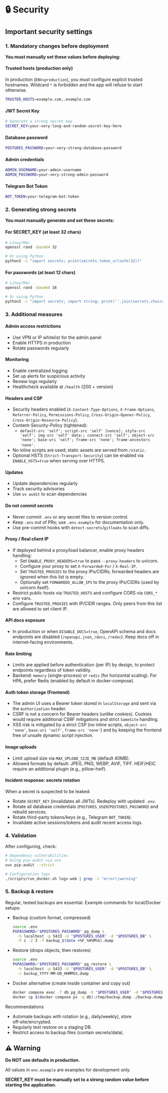 # 🔒 Security

## Important security settings

### 1. Mandatory changes before deployment

**You must manually set these values before deploying:**

#### Trusted hosts (production only)

In production (`ENV=production`), you must configure explicit trusted hostnames. Wildcard `*` is forbidden and the app will refuse to start otherwise.

```bash
TRUSTED_HOSTS=example.com,.example.com
```

#### JWT Secret Key

```bash
# Generate a strong secret key
SECRET_KEY=your-very-long-and-random-secret-key-here
```

#### Database password

```bash
POSTGRES_PASSWORD=your-very-strong-database-password
```

#### Admin credentials

```bash
ADMIN_USERNAME=your-admin-username
ADMIN_PASSWORD=your-very-strong-admin-password
```

#### Telegram Bot Token

```bash
BOT_TOKEN=your-telegram-bot-token
```

### 2. Generating strong secrets

**You must manually generate and set these secrets:**

#### For SECRET_KEY (at least 32 chars)

```bash
# Linux/Mac
openssl rand -base64 32

# Or using Python
python3 -c "import secrets; print(secrets.token_urlsafe(32))"
```

#### For passwords (at least 12 chars)

```bash
# Linux/Mac
openssl rand -base64 16

# Or using Python
python3 -c "import secrets; import string; print(''.join(secrets.choice(string.ascii_letters + string.digits + string.punctuation) for _ in range(16)))"
```

### 3. Additional measures

#### Admin access restrictions

- Use VPN or IP whitelist for the admin panel
- Enable HTTPS in production
- Rotate passwords regularly

#### Monitoring

- Enable centralized logging
- Set up alerts for suspicious activity
- Review logs regularly
- Healthcheck available at `/health` (200 + version)

#### Headers and CSP

- Security headers enabled (`X-Content-Type-Options`, `X-Frame-Options`, `Referrer-Policy`, `Permissions-Policy`, `Cross-Origin-Opener-Policy`, `Cross-Origin-Resource-Policy`).
- Content-Security-Policy (tightened):
  - `default-src 'self'; script-src 'self' [nonce]; style-src 'self'; img-src 'self' data:; connect-src 'self'; object-src 'none'; base-uri 'self'; frame-src 'none'; frame-ancestors 'none'`.
- No inline scripts are used; static assets are served from `/static`.
- Optional HSTS (`Strict-Transport-Security`) can be enabled via `ENABLE_HSTS=true` when serving over HTTPS.

#### Updates

- Update dependencies regularly
- Track security advisories
- Use `uv audit` to scan dependencies

#### Do not commit secrets

- Never commit `.env` or any secret files to version control.
- Keep `.env` out of PRs; use `.env.example` for documentation only.
- Use pre-commit hooks with `detect-secrets`/`gitleaks` to scan diffs.

#### Proxy / Real client IP

- If deployed behind a proxy/load balancer, enable proxy headers handling:
  - Set `ENABLE_PROXY_HEADERS=true` to pass `--proxy-headers` to uvicorn.
  - Configure your proxy to set `X-Forwarded-For` / `X-Real-IP`.
  - Set `TRUSTED_PROXIES` to the proxy IPs/CIDRs; forwarded headers are ignored when this list is empty.
  - Optionally set `FORWARDED_ALLOW_IPS` to the proxy IPs/CIDRs (used by uvicorn itself).
- Restrict public hosts via `TRUSTED_HOSTS` and configure CORS via `CORS_*` env vars.
- Configure `TRUSTED_PROXIES` with IP/CIDR ranges. Only peers from this list are allowed to set client IP.

#### API docs exposure

- In production or when `DISABLE_DOCS=true`, OpenAPI schema and docs endpoints are disabled (`/openapi.json`, `/docs`, `/redoc`). Keep docs off in internet‑facing environments.

#### Rate limiting

- Limits are applied before authentication (per IP) by design, to protect endpoints regardless of token validity.
- Backend: `memory` (single-process) or `redis` (for horizontal scaling). For HPA, prefer Redis (enabled by default in docker-compose).

#### Auth token storage (Frontend)

- The admin UI uses a Bearer token stored in `localStorage` and sent via the `Authorization` header.
- CSRF is not a concern for Bearer headers (unlike cookies). Cookies would require additional CSRF mitigations and strict `SameSite` handling.
- XSS risk is mitigated by a strict CSP (no inline scripts, `object-src 'none'`, `base-uri 'self'`, `frame-src 'none'`) and by keeping the frontend free of unsafe dynamic script injection.

#### Image uploads

- Limit upload size via `MAX_UPLOAD_SIZE_MB` (default 40MB).
- Allowed formats by default: JPEG, PNG, WEBP, AVIF, TIFF. HEIF/HEIC require an additional plugin (e.g., pillow-heif).

#### Incident response: secrets rotation

When a secret is suspected to be leaked:

- Rotate `SECRET_KEY` (invalidates all JWTs). Redeploy with updated `.env`.
- Rotate all database credentials (`POSTGRES_USER`/`POSTGRES_PASSWORD`) and rebuild services.
- Rotate third-party tokens/keys (e.g., Telegram `BOT_TOKEN`).
- Invalidate active sessions/tokens and audit recent access logs.

### 4. Validation

After configuring, check:

```bash
# Dependency vulnerabilities
# Using pip-audit via uvx
uvx pip-audit --strict

# Configuration logs
./scripts/run_docker.sh logs-web | grep -i "error\|warning"
```

### 5. Backup & restore

Regular, tested backups are essential. Example commands for local/Docker setups:

- Backup (custom format, compressed)

  ```bash
  source .env
  PGPASSWORD="$POSTGRES_PASSWORD" pg_dump \
    -h localhost -p 5433 -U "$POSTGRES_USER" -d "$POSTGRES_DB" \
    -F c -Z 3 -f backup_$(date +%F_%H%M%S).dump
  ```

- Restore (drops objects, then restores)

  ```bash
  source .env
  PGPASSWORD="$POSTGRES_PASSWORD" pg_restore \
    -h localhost -p 5433 -U "$POSTGRES_USER" -d "$POSTGRES_DB" \
    -c backup_YYYY-MM-DD_HHMMSS.dump
  ```

- Docker alternative (create inside container and copy out)
  
  ```bash
  docker compose exec -T db pg_dump -U "$POSTGRES_USER" -d "$POSTGRES_DB" -F c -Z 3 -f /tmp/backup.dump
  docker cp $(docker compose ps -q db):/tmp/backup.dump ./backup.dump
  ```

Recommendations

- Automate backups with rotation (e.g., daily/weekly), store off‑site/encrypted.
- Regularly test restore on a staging DB.
- Restrict access to backup files (contain secrets/data).

## ⚠️ Warning

**Do NOT use defaults in production.**

All values in `env.example` are examples for development only.

**SECRET_KEY must be manually set to a strong random value before starting the application.**
